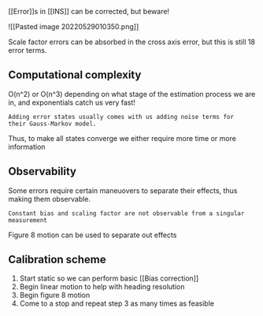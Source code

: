 [[Error]]s in [[INS]] can be corrected, but beware!

![[Pasted image 20220529010350.png]]

Scale factor errors can be absorbed in the cross axis error, but this is still 18 error terms.

## Computational complexity
O(n^2) or O(n^3) depending on what stage of the estimation process we are in, and exponentials catch us very fast!

	Adding error states usually comes with us adding noise terms for 
    their Gauss-Markov model.

Thus, to make all states converge we either require more time or more information


## Observability
Some errors require certain maneuovers to separate their effects, thus making them observable.

	Constant bias and scaling factor are not observable from a singular 
    measurement


Figure 8 motion can be used to separate out effects



## Calibration scheme
1. Start static so we can perform basic [[Bias correction]]
2. Begin linear motion to help with heading resolution
3. Begin figure 8 motion
4. Come to a stop and repeat step 3 as many times as feasible